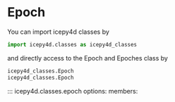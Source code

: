 # Epoch

You can import icepy4d classes by

```python
import icepy4d.classes as icepy4d_classes
```

and directly access to the Epoch and Epoches class by

```python
icepy4d_classes.Epoch
icepy4d_classes.Epoch
```

::: icepy4d.classes.epoch
    options:
      members: